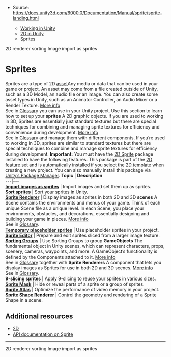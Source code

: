 * Source: https://docs.unity3d.com/6000.0/Documentation/Manual/sprite/sprite-landing.html

  * [Working in Unity](https://docs.unity3d.com/6000.0/Documentation/Manual/working-in-unity.html)
  * [2D in Unity](https://docs.unity3d.com/6000.0/Documentation/Manual/Unity2D.html)
  * Sprites


[](https://docs.unity3d.com/6000.0/Documentation/Manual/2d-renderer-sorting.html)
2D renderer sorting
[](https://docs.unity3d.com/6000.0/Documentation/Manual/sprite/import-images-sprites/import-images-sprites-landing.html)
Image import as sprites
# Sprites
Sprites are a type of 2D [asset](https://docs.unity3d.com/6000.0/Documentation/Manual/AssetWorkflow.html)Any media or data that can be used in your game or project. An asset may come from a file created outside of Unity, such as a 3D Model, an audio file or an image. You can also create some asset types in Unity, such as an Animator Controller, an Audio Mixer or a Render Texture. [More info](https://docs.unity3d.com/6000.0/Documentation/Manual/AssetWorkflow.html)  
See in [Glossary](https://docs.unity3d.com/6000.0/Documentation/Manual/Glossary.html#Asset) you can use in your Unity project. Use this section to learn how to set up your **sprites** A 2D graphic objects. If you are used to working in 3D, Sprites are essentially just standard textures but there are special techniques for combining and managing sprite textures for efficiency and convenience during development. [More info](https://docs.unity3d.com/6000.0/Documentation/Manual/sprite/sprite-landing.html)  
See in [Glossary](https://docs.unity3d.com/6000.0/Documentation/Manual/Glossary.html#Sprite) and manage them with different components.
If you’re used to working in 3D, sprites are similar to standard textures but there are special techniques to combine and manage sprite textures for efficiency during development.
**Important:** You must have the [2D Sprite](https://docs.unity3d.com/6000.0/Documentation/Manual/sprite/com.unity.2d.sprite.html) package installed to have the following features. This package is part of the [2D feature set](https://docs.unity3d.com/6000.0/Documentation/Manual/2DFeature.html) and is automatically installed if you select the [2D template](https://docs.unity3d.com/hub/manual/Templates.html) when creating a new project. You can also manually install this package via [Unity’s Package Manager](https://docs.unity3d.com/6000.0/Documentation/Manual/Packages.html). 
**Topic** | **Description**  
---|---  
[**Import images as sprites**](https://docs.unity3d.com/6000.0/Documentation/Manual/sprite/import-images-sprites/import-images-sprites-landing.html) | Import images and set them up as sprites.  
[**Sort sprites**](https://docs.unity3d.com/6000.0/Documentation/Manual/sprite/sort-sprites/sort-sprites-landing.html) | Sort your sprites in Unity.  
[**Sprite Renderer**](https://docs.unity3d.com/6000.0/Documentation/Manual/sprite/renderer/renderer-landing.html) | Display images as sprites in both 2D and 3D **scenes** A Scene contains the environments and menus of your game. Think of each unique Scene file as a unique level. In each Scene, you place your environments, obstacles, and decorations, essentially designing and building your game in pieces. [More info](https://docs.unity3d.com/6000.0/Documentation/Manual/CreatingScenes.html)  
See in [Glossary](https://docs.unity3d.com/6000.0/Documentation/Manual/Glossary.html#Scene).  
[**Temporary placeholder sprites**](https://docs.unity3d.com/6000.0/Documentation/Manual/sprite/placeholder/placeholder-landing.html) | Use placeholder sprites in your project.  
[**Sprite Editor**](https://docs.unity3d.com/6000.0/Documentation/Manual/sprite/sprite-editor/sprite-editor-landing.html) | Prepare and edit sprites sliced from a larger image texture.  
[**Sorting Groups**](https://docs.unity3d.com/6000.0/Documentation/Manual/sprite/sorting-group/sorting-group-landing.html) | Use Sorting Groups to group **GameObjects** The fundamental object in Unity scenes, which can represent characters, props, scenery, cameras, waypoints, and more. A GameObject’s functionality is defined by the Components attached to it. [More info](https://docs.unity3d.com/6000.0/Documentation/Manual/class-GameObject.html)  
See in [Glossary](https://docs.unity3d.com/6000.0/Documentation/Manual/Glossary.html#GameObject) together with **Sprite Renderers** A component that lets you display images as Sprites for use in both 2D and 3D scenes. [More info](https://docs.unity3d.com/6000.0/Documentation/Manual/sprite/renderer/renderer-landing.html)  
See in [Glossary](https://docs.unity3d.com/6000.0/Documentation/Manual/Glossary.html#SpriteRenderer).  
[**9-slicing sprites**](https://docs.unity3d.com/6000.0/Documentation/Manual/sprite/9-slice/9-slice-landing.html) | Apply 9-slicing to reuse your sprites in various sizes.  
[**Sprite Mask**](https://docs.unity3d.com/6000.0/Documentation/Manual/sprite/mask/mask-landing.html) | Hide or reveal parts of a sprite or a group of sprites.  
[**Sprite Atlas**](https://docs.unity3d.com/6000.0/Documentation/Manual/sprite/atlas/atlas-landing.html) | Optimize the performance of video memory in your project.  
[**Sprite Shape Renderer**](https://docs.unity3d.com/6000.0/Documentation/Manual/sprite/shape-renderer/shape-renderer-landing.html) | Control the geometry and rendering of a Sprite Shape in a scene.  
## Additional resources
  * [2D](https://docs.unity3d.com/6000.0/Documentation/Manual/Unity2D.html)
  * [API documentation on Sprite](https://docs.unity3d.com/6000.0/Documentation/ScriptReference/Sprite.html)


* * *
[](https://docs.unity3d.com/6000.0/Documentation/Manual/2d-renderer-sorting.html)
2D renderer sorting
[](https://docs.unity3d.com/6000.0/Documentation/Manual/sprite/import-images-sprites/import-images-sprites-landing.html)
Image import as sprites
